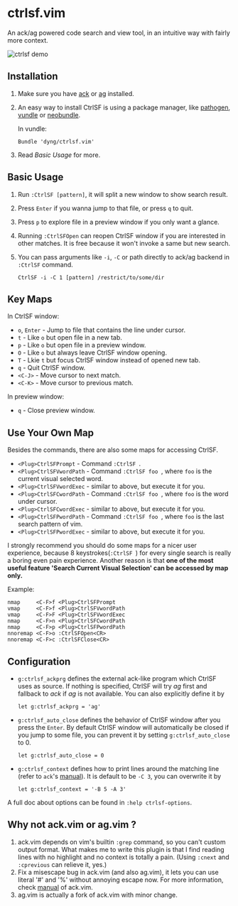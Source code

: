 # ctrlsf.vim

An ack/ag powered code search and view tool, in an intuitive way with fairly more context.

![ctrlsf demo](http://i.imgur.com/mlWj3mz.gif)

## Installation

1. Make sure you have [ack][1] or [ag][2] installed.

2. An easy way to install CtrlSF is using a package manager, like [pathogen][3], [vundle][4] or [neobundle][5].

    In vundle:

    ```vim
    Bundle 'dyng/ctrlsf.vim'
    ```

3. Read *Basic Usage* for more.

## Basic Usage

1. Run `:CtrlSF [pattern]`, it will split a new window to show search result.

2. Press `Enter` if you wanna jump to that file, or press `q` to quit.

3. Press `p` to explore file in a preview window if you only want a glance.

4. Running `:CtrlSFOpen` can reopen CtrlSF window if you are interested in other matches. It is free because it won't invoke a same but new search.

5. You can pass arguments like `-i`, `-C` or path directly to ack/ag backend in `:CtrlSF` command.

    ```vim
    CtrlSF -i -C 1 [pattern] /restrict/to/some/dir
    ```

## Key Maps

In CtrlSF window:

- `o`, `Enter` - Jump to file that contains the line under cursor.
- `t` - Like `o` but open file in a new tab.
- `p` - Like `o` but open file in a preview window.
- `O` - Like `o` but always leave CtrlSF window opening.
- `T` - Lkie `t` but focus CtrlSF window instead of opened new tab.
- `q` - Quit CtrlSF window.
- `<C-J>` - Move cursor to next match.
- `<C-K>` - Move cursor to previous match.

In preview window:

- `q` - Close preview window.

## Use Your Own Map

Besides the commands, there are also some maps for accessing CtrlSF.

- `<Plug>CtrlSFPrompt`    - Command `:CtrlSF `.
- `<Plug>CtrlSFVwordPath` - Command `:CtrlSF foo `, where `foo` is the current visual selected word.
- `<Plug>CtrlSFVwordExec` - similar to above, but execute it for you.
- `<Plug>CtrlSFCwordPath` - Command `:CtrlSF foo `, where `foo` is the word under cursor.
- `<Plug>CtrlSFCwordExec` - similar to above, but execute it for you.
- `<Plug>CtrlSFPwordPath` - Command `:CtrlSF foo `, where `foo` is the last search pattern of vim.
- `<Plug>CtrlSFPwordExec` - similar to above, but execute it for you.

I strongly recommend you should do some maps for a nicer user experience, because 8 keystrokes(`:CtrlSF `) for every single search is really a boring even pain experience. Another reason is that **one of the most useful feature 'Search Current Visual Selection' can be accessed by map only.**

Example:

```
nmap     <C-F>f <Plug>CtrlSFPrompt
vmap     <C-F>f <Plug>CtrlSFVwordPath
vmap     <C-F>F <Plug>CtrlSFVwordExec
nmap     <C-F>n <Plug>CtrlSFCwordPath
nmap     <C-F>p <Plug>CtrlSFPwordPath
nnoremap <C-F>o :CtrlSFOpen<CR>
nnoremap <C-F>c :CtrlSFClose<CR>
```

## Configuration

- `g:ctrlsf_ackprg` defines the external ack-like program which CtrlSF uses as source. If nothing is specified, CtrlSF will try *ag* first and fallback to *ack* if *ag* is not available. You can also explicitly define it by

    ```vim
    let g:ctrlsf_ackprg = 'ag'
    ```

- `g:ctrlsf_auto_close` defines the behavior of CtrlSF window after you press the `Enter`. By default CtrlSF window will automatically be closed if you jump to some file, you can prevent it by setting `g:ctrlsf_auto_close` to 0.

    ```vim
    let g:ctrlsf_auto_close = 0
    ```

- `g:ctrlsf_context` defines how to print lines around the matching line (refer to `ack`'s [manual][6]). It is default to be `-C 3`, you can overwrite it by

    ```vim
    let g:ctrlsf_context = '-B 5 -A 3'
    ```

A full doc about options can be found in `:help ctrlsf-options`.

## Why not ack.vim or ag.vim ?
1. ack.vim depends on vim's builtin `:grep` command, so you can't custom output format. What makes me to write this plugin is that I find reading lines with no highlight and no context is totally a pain. (Using `:cnext` and `:cprevious` can relieve it, yes.)
2. Fix a misescape bug in ack.vim (and also ag.vim), it lets you can use literal '#' and '%' without annoying escape now. For more information, check [manual][7] of ack.vim.
3. ag.vim is actually a fork of ack.vim with minor change.

[1]: https://github.com/petdance/ack
[2]: https://github.com/ggreer/the_silver_searcher
[3]: https://github.com/tpope/vim-pathogen
[4]: https://github.com/gmarik/vundle
[5]: https://github.com/Shougo/neobundle.vim
[6]: http://search.cpan.org/~petdance/ack-2.12/ack#OPTIONS
[7]: https://github.com/mileszs/ack.vim#gotchas

